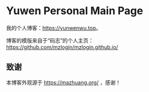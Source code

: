 # Yuwen Personal Main Page

我的个人博客：<https://yunwenwu.top>。

博客的模版来自于“码志”的个人主页：https://github.com/mzlogin/mzlogin.github.io/


## 致谢

本博客外观源于 https://mazhuang.org/ ，感谢！
